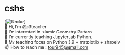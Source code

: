 # cshs
[![Binder](https://mybinder.org/v2/gh/p3teacher/cshs/main)]<br>
👋 Hi, I’m @p3teacher<br>
👀 I’m interested in Islamic Geometry Pattern.<br>
🌱 I’m currently teaching JupyterLab Python.<br>
🌱 My teaching focus on Python 3.9 + matplotlib + shapely<br>
📫 How to reach me : tour945@gmail.com
